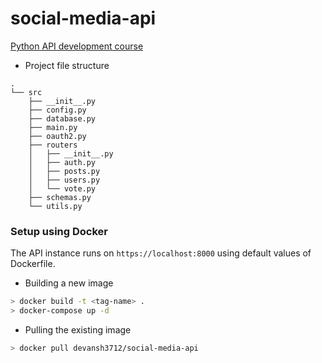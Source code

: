# social-media-api
[Python API development course](https://www.youtube.com/watch?v=0sOvCWFmrtA)

- Project file structure
```
.
└── src
    ├── __init__.py
    ├── config.py
    ├── database.py
    ├── main.py
    ├── oauth2.py
    ├── routers
    │   ├── __init__.py
    │   ├── auth.py
    │   ├── posts.py
    │   ├── users.py
    │   └── vote.py
    ├── schemas.py
    └── utils.py
```

### Setup using Docker
The API instance runs on `https://localhost:8000` using default values of Dockerfile.

- Building a new image
```bash
> docker build -t <tag-name> .
> docker-compose up -d
```

- Pulling the existing image
```bash
> docker pull devansh3712/social-media-api
```

